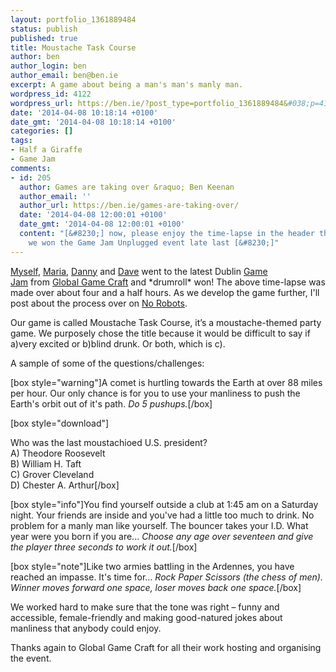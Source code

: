 ```yaml
---
layout: portfolio_1361889484
status: publish
published: true
title: Moustache Task Course
author: ben
author_login: ben
author_email: ben@ben.ie
excerpt: A game about being a man's man's manly man.
wordpress_id: 4122
wordpress_url: https://ben.ie/?post_type=portfolio_1361889484&#038;p=4122
date: '2014-04-08 10:18:14 +0100'
date_gmt: '2014-04-08 10:18:14 +0100'
categories: []
tags:
- Half a Giraffe
- Game Jam
comments:
- id: 205
  author: Games are taking over &raquo; Ben Keenan
  author_email: ''
  author_url: https://ben.ie/games-are-taking-over/
  date: '2014-04-08 12:00:01 +0100'
  date_gmt: '2014-04-08 12:00:01 +0100'
  content: "[&#8230;] now, please enjoy the time-lapse in the header that I made when
    we won the Game Jam Unplugged event late last [&#8230;]"
---
```

<p><a href="https://ben.ie/" target="_blank">Myself</a>, <a href="https://www.twisteddoodles.com/" target="_blank">Maria</a>, <a href="https://oxygen.ie/games.PAGE1522.html" target="_blank">Danny</a> and <a href="https://twitter.com/flyingsquirl" target="_blank">Dave</a> went to the latest Dublin <a href="https://dublingamecraft.com/events/past-events/gamecraft-unplugged/" target="_blank">Game Jam</a> from <a href="https://dublingamecraft.com/" target="_blank">Global Game Craft</a> and *drumroll* won! The above time-lapse was made over about four and a half hours. As we develop the game further, I'll post about the process over on <a href="https://www.thenorobotsblog.com" target="_blank">No Robots</a>.</p>
<p>Our game is called Moustache Task Course, it’s a moustache-themed party game. We purposely chose the title because it would be difficult to say if a)very excited or b)blind drunk. Or both, which is c).</p>
<p>A sample of some of the questions/challenges:</p>
<p>[box style="warning"]A comet is hurtling towards the Earth at over 88 miles per hour. Our only chance is for you to use your manliness to push the Earth's orbit out of it's path. <em>Do 5 pushups.</em>[/box]</p>
<p>[box style="download"]</p>
<p>Who was the last moustachioed U.S. president?<br />
A) Theodore Roosevelt<br />
B) William H. Taft<br />
C) Grover Cleveland<br />
D) Chester A. Arthur[/box]</p>
<p>[box style="info"]You find yourself outside a club at 1:45 am on a Saturday night. Your friends are inside and you've had a little too much to drink. No problem for a manly man like yourself. The bouncer takes your I.D. What year were you born if you are... <em>Choose any age over seventeen and give the player three seconds to work it out.</em>[/box]</p>
<p>[box style="note"]Like two armies battling in the Ardennes, you have reached an impasse. It's time for... <em>Rock Paper Scissors (the chess of men). Winner moves forward one space, loser moves back one space.</em>[/box]</p>
<p>We worked hard to make sure that the tone was right – funny and accessible, female-friendly and making good-natured jokes about manliness that anybody could enjoy.</p>
<p>Thanks again to Global Game Craft for all their work hosting and organising the event.</p>
